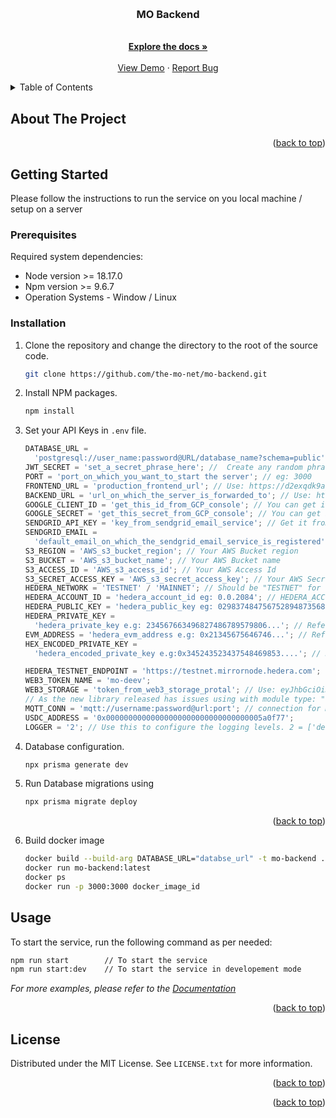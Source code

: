 <!-- Improved compatibility of back to top link: See: https://github.com/othneildrew/Best-README-Template/pull/73 -->

<a name="readme-top"></a>

<!-- PROJECT SHIELDS -->
<!--
*** I'm using markdown "reference style" links for readability.
*** Reference links are enclosed in brackets [ ] instead of parentheses ( ).
*** See the bottom of this document for the declaration of the reference variables
*** for contributors-url, forks-url, etc. This is an optional, concise syntax you may use.
*** https://www.markdownguide.org/basic-syntax/#reference-style-links
-->

<!-- PROJECT LOGO -->
<br />
<div align="center">
<!--   <a href="https://github.com/github_username/repo_name">
    <img src="images/logo.png" alt="Logo" width="80" height="80">
  </a> -->

<h3 align="center">MO Backend</h3>

  <p align="center">
    <br />
    <a href="https://mo.neerhq.io/api"><strong>Explore the docs »</strong></a>
    <br />
    <br />
    <a href="https://d2exqdk9aguliq.cloudfront.net/">View Demo</a>
    ·
    <a href="https://github.com/the-mo-net/mo-backend/issues">Report Bug</a>
    
  </p>
</div>

<!-- TABLE OF CONTENTS -->
<details>
  <summary>Table of Contents</summary>
  <ol>
    <li>
      <a href="#about-the-project">About The Project</a>
    </li>
    <li>
      <a href="#getting-started">Getting Started</a>
      <ul>
        <li><a href="#prerequisites">Prerequisites</a></li>
        <li><a href="#installation">Installation</a></li>
      </ul>
    </li>
    <li><a href="#usage">Usage</a></li>
    <li><a href="#license">License</a></li>
    <li><a href="#contact">Contact</a></li>
    
  </ol>
</details>

<!-- ABOUT THE PROJECT -->

## About The Project

<p align="right">(<a href="#readme-top">back to top</a>)</p>

## Getting Started

Please follow the instructions to run the service on you local machine / setup on a server

### Prerequisites

Required system dependencies:

- Node version >= 18.17.0
- Npm version >= 9.6.7
- Operation Systems - Window / Linux

### Installation

1. Clone the repository and change the directory to the root of the source code.

   ```sh
   git clone https://github.com/the-mo-net/mo-backend.git
   ```

2. Install NPM packages.
   ```sh
   npm install
   ```
3. Set your API Keys in `.env` file.

   ```js
   DATABASE_URL =
     'postgresql://user_name:password@URL/database_name?schema=public'; // You can pull a docker image using < docker pull postgres> reference: https://hub.docker.com/_/postgres
   JWT_SECRET = 'set_a_secret_phrase_here'; //  Create any random phrase, make sure its STRONG, eg: aw3246e_123421r$21
   PORT = 'port_on_which_you_want_to_start the server'; // eg: 3000
   FRONTEND_URL = 'production_frontend_url'; // Use: https://d2exqdk9aguliq.cloudfront.net/
   BACKEND_URL = 'url_on_which_the_server_is_forwarded_to'; // Use: http://localhost:3000 for local
   GOOGLE_CLIENT_ID = 'get_this_id_from_GCP_console'; // You can get it from here: https://console.cloud.google.com/apis/credentials/
   GOOGLE_SECRET = 'get_this_secret_from_GCP_console'; // You can get it from here: https://console.cloud.google.com/apis/credentials/
   SENDGRID_API_KEY = 'key_from_sendgrid_email_service'; // Get it from here: https://docs.sendgrid.com/for-developers/sending-email/quickstart-nodejs
   SENDGRID_EMAIL =
     'default_email_on_which_the_sendgrid_email_service_is_registered'; // Get it from here: https://docs.sendgrid.com/for-developers/sending-email/quickstart-nodejs
   S3_REGION = 'AWS_s3_bucket_region'; // Your AWS Bucket region
   S3_BUCKET = 'AWS_s3_bucket_name'; // Your AWS Bucket name
   S3_ACCESS_ID = 'AWS_s3_access_id'; // Your AWS Access Id
   S3_SECRET_ACCESS_KEY = 'AWS_s3_secret_access_key'; // Your AWS Secret Access Key
   HEDERA_NETWORK = 'TESTNET' / 'MAINNET'; // Should be "TESTNET" for current sourcecode
   HEDERA_ACCOUNT_ID = 'hedera_account_id eg: 0.0.2084'; // HEDERA_ACCOUNT_ID from which the hedera calls will be made. For TESTNET you can create it here : https://portal.hedera.com/
   HEDERA_PUBLIC_KEY = 'hedera_public_key eg: 0298374847567528948735683493...'; // Reference: https://portal.hedera.com/
   HEDERA_PRIVATE_KEY =
     'hedera_private_key e.g: 234567663496827486789579806...'; // Reference : https://portal.hedera.com/
   EVM_ADDRESS = 'hedera_evm_address e.g: 0x21345675646746...'; // Refere : https://portal.hedera.com/
   HEX_ENCODED_PRIVATE_KEY =
     'hedera_encoded_private_key e.g:0x345243523437548469853....'; // Reference: https://portal.hedera.com/

   HEDERA_TESTNET_ENDPOINT = 'https://testnet.mirrornode.hedera.com';
   WEB3_TOKEN_NAME = 'mo-deev';
   WEB3_STORAGE = 'token_from_web3_storage_protal'; // Use: eyJhbGciOiJIUzI1NiIsInR5cCI6IkpXVCJ9.eyJzdWIiOiJkaWQ6ZXRocjoweEM2OTJCNTEzYzRjNmNmZDFkRDQwOTZmNzczOEYxZjAzYTQ0NzExNDkiLCJpc3MiOiJ3ZWIzLXN0b3JhZ2UiLCJpYXQiOjE2OTg2NTE2ODYxNzksIm5hbWUiOiJtby1kZXYifQ.NDITGafOGVh5iqvb8expGF0EDM_K06QSurap7tN0lI0,
   // As the new library released has issues using with module type: "commonJs" issue: https://github.com/web3-storage/w3up/issues/1209
   MQTT_CONN = 'mqtt://username:password@url:port'; // connection for MQTT Message Broker service. You can use free services from Hivemq etc.
   USDC_ADDRESS = '0x00000000000000000000000000000000005a0f77';
   LOGGER = '2'; // Use this to configure the logging levels. 2 = ['debug', 'error', 'log', 'verbose', 'warn'], 1 = ['error', 'warn'], 0 = disable logging
   ```

4. Database configuration.

   ```js
   npx prisma generate dev
   ```

5. Run Database migrations using
   ```js
   npx prisma migrate deploy
   ```
   <p align="right">(<a href="#readme-top">back to top</a>)</p>

<!-- USAGE EXAMPLES -->

6. Build docker image

   ```sh
   docker build --build-arg DATABASE_URL="databse_url" -t mo-backend .
   docker run mo-backend:latest
   docker ps
   docker run -p 3000:3000 docker_image_id
   ```

## Usage

To start the service, run the following command as per needed:

```sh
npm run start        // To start the service
npm run start:dev    // To start the service in developement mode
```

_For more examples, please refer to the [Documentation](https://mo.neerhq.io/api)_

<p align="right">(<a href="#readme-top">back to top</a>)</p>

<!-- ROADMAP -->

<!-- LICENSE -->

## License

Distributed under the MIT License. See `LICENSE.txt` for more information.

<p align="right">(<a href="#readme-top">back to top</a>)</p>

<p align="right">(<a href="#readme-top">back to top</a>)</p>

<!-- MARKDOWN LINKS & IMAGES -->
<!-- https://www.markdownguide.org/basic-syntax/#reference-style-links -->

[contributors-shield]: https://img.shields.io/github/contributors/github_username/repo_name.svg?style=for-the-badge
[contributors-url]: https://github.com/github_username/repo_name/graphs/contributors
[forks-shield]: https://img.shields.io/github/forks/github_username/repo_name.svg?style=for-the-badge
[forks-url]: https://github.com/github_username/repo_name/network/members
[stars-shield]: https://img.shields.io/github/stars/github_username/repo_name.svg?style=for-the-badge
[stars-url]: https://github.com/github_username/repo_name/stargazers
[issues-shield]: https://img.shields.io/github/issues/github_username/repo_name.svg?style=for-the-badge
[issues-url]: https://github.com/github_username/repo_name/issues
[license-shield]: https://img.shields.io/github/license/github_username/repo_name.svg?style=for-the-badge
[license-url]: https://github.com/github_username/repo_name/blob/master/LICENSE.txt
[linkedin-shield]: https://img.shields.io/badge/-LinkedIn-black.svg?style=for-the-badge&logo=linkedin&colorB=555
[linkedin-url]: https://linkedin.com/in/linkedin_username
[product-screenshot]: images/screenshot.png
[Nest.js]: https://img.shields.io/badge/next.js-000000?style=for-the-badge&logo=nextdotjs&logoColor=white
[Nest-url]: https://nextjs.org/
[React.js]: https://img.shields.io/badge/React-20232A?style=for-the-badge&logo=react&logoColor=61DAFB
[React-url]: https://reactjs.org/
[Vue.js]: https://img.shields.io/badge/Vue.js-35495E?style=for-the-badge&logo=vuedotjs&logoColor=4FC08D
[Vue-url]: https://vuejs.org/
[Angular.io]: https://img.shields.io/badge/Angular-DD0031?style=for-the-badge&logo=angular&logoColor=white
[Angular-url]: https://angular.io/
[Svelte.dev]: https://img.shields.io/badge/Svelte-4A4A55?style=for-the-badge&logo=svelte&logoColor=FF3E00
[Svelte-url]: https://svelte.dev/
[Laravel.com]: https://img.shields.io/badge/Laravel-FF2D20?style=for-the-badge&logo=laravel&logoColor=white
[Laravel-url]: https://laravel.com
[Bootstrap.com]: https://img.shields.io/badge/Bootstrap-563D7C?style=for-the-badge&logo=bootstrap&logoColor=white
[Bootstrap-url]: https://getbootstrap.com
[JQuery.com]: https://img.shields.io/badge/jQuery-0769AD?style=for-the-badge&logo=jquery&logoColor=white
[JQuery-url]: https://jquery.com

